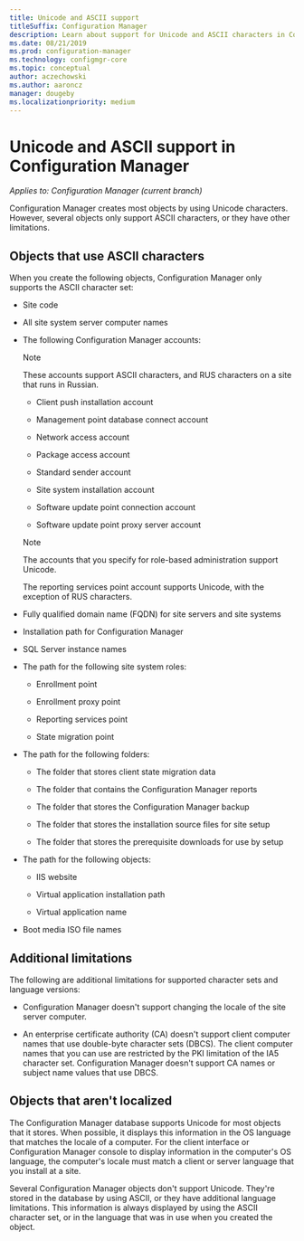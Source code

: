```yaml
---
title: Unicode and ASCII support
titleSuffix: Configuration Manager
description: Learn about support for Unicode and ASCII characters in Configuration Manager objects.
ms.date: 08/21/2019
ms.prod: configuration-manager
ms.technology: configmgr-core
ms.topic: conceptual
author: aczechowski
ms.author: aaroncz
manager: dougeby
ms.localizationpriority: medium
---
```


# Unicode and ASCII support in Configuration Manager

*Applies to: Configuration Manager (current branch)*

Configuration Manager creates most objects by using Unicode characters. However, several objects only support ASCII characters, or they have other limitations.  

## <a name="BKMK_ASCIIchar"></a> Objects that use ASCII characters

When you create the following objects, Configuration Manager only supports the ASCII character set:  

- Site code  

- All site system server computer names  

- The following Configuration Manager accounts:  

    > [!NOTE]  
    > These accounts support ASCII characters, and RUS characters on a site that runs in Russian.  

    - Client push installation account  

    - Management point database connect account  

    - Network access account  

    - Package access account  

    - Standard sender account  

    - Site system installation account  

    - Software update point connection account  

    - Software update point proxy server account  

    > [!NOTE]  
    > The accounts that you specify for role-based administration support Unicode.  
    >
    > The reporting services point account supports Unicode, with the exception of RUS characters.  

- Fully qualified domain name (FQDN) for site servers and site systems  

- Installation path for Configuration Manager  

- SQL Server instance names  

- The path for the following site system roles:  

    - Enrollment point  

    - Enrollment proxy point  

    - Reporting services point  

    - State migration point  

- The path for the following folders:  

    - The folder that stores client state migration data  

    - The folder that contains the Configuration Manager reports  

    - The folder that stores the Configuration Manager backup  

    - The folder that stores the installation source files for site setup  

    - The folder that stores the prerequisite downloads for use by setup  

- The path for the following objects:  

    - IIS website  

    - Virtual application installation path  

    - Virtual application name  

- Boot media ISO file names  


## <a name="BKMK_OtherCharLimitations"></a> Additional limitations

The following are additional limitations for supported character sets and language versions:  

- Configuration Manager doesn't support changing the locale of the site server computer.  

- An enterprise certificate authority (CA) doesn't support client computer names that use double-byte character sets (DBCS). The client computer names that you can use are restricted by the PKI limitation of the IA5 character set. Configuration Manager doesn't support CA names or subject name values that use DBCS.  


## <a name="BKMK_LangNonLocalize"></a> Objects that aren't localized

The Configuration Manager database supports Unicode for most objects that it stores. When possible, it displays this information in the OS language that matches the locale of a computer. For the client interface or Configuration Manager console to display information in the computer's OS language, the computer's locale must match a client or server language that you install at a site.  

Several Configuration Manager objects don't support Unicode. They're stored in the database by using ASCII, or they have additional language limitations. This information is always displayed by using the ASCII character set, or in the language that was in use when you created the object.  
